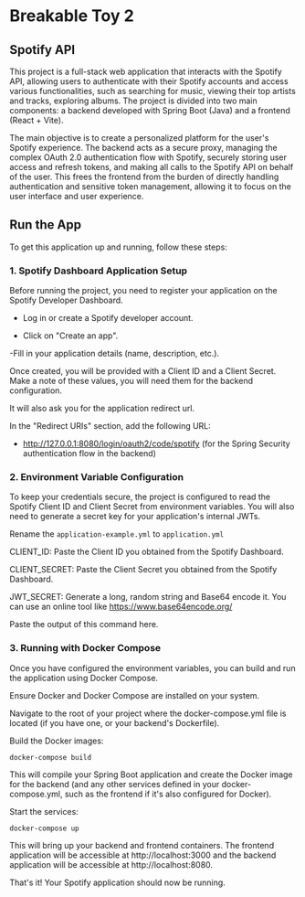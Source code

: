 # Breakable Toy 2

## Spotify API

This project is a full-stack web application that interacts with the Spotify API, allowing users to authenticate with their Spotify accounts and access various functionalities, such as searching for music, viewing their top artists and tracks, exploring albums. The project is divided into two main components: a backend developed with Spring Boot (Java) and a frontend (React + Vite).

The main objective is to create a personalized platform for the user's Spotify experience. The backend acts as a secure proxy, managing the complex OAuth 2.0 authentication flow with Spotify, securely storing user access and refresh tokens, and making all calls to the Spotify API on behalf of the user. This frees the frontend from the burden of directly handling authentication and sensitive token management, allowing it to focus on the user interface and user experience.

## Run the App

To get this application up and running, follow these steps:

### 1. Spotify Dashboard Application Setup
Before running the project, you need to register your application on the Spotify Developer Dashboard.

- Log in or create a Spotify developer account.

- Click on "Create an app".

-Fill in your application details (name, description, etc.).

Once created, you will be provided with a Client ID and a Client Secret. Make a note of these values, you will need them for the backend configuration.

It will also ask you for the application redirect url.

In the "Redirect URIs" section, add the following URL:

- http://127.0.0.1:8080/login/oauth2/code/spotify (for the Spring Security authentication flow in the backend)

### 2. Environment Variable Configuration
To keep your credentials secure, the project is configured to read the Spotify Client ID and Client Secret from environment variables. You will also need to generate a secret key for your application's internal JWTs.

Rename the `application-example.yml` to `application.yml`

CLIENT_ID: Paste the Client ID you obtained from the Spotify Dashboard.

CLIENT_SECRET: Paste the Client Secret you obtained from the Spotify Dashboard.

JWT_SECRET: Generate a long, random string and Base64 encode it. You can use an online tool like https://www.base64encode.org/

Paste the output of this command here.

### 3. Running with Docker Compose
Once you have configured the environment variables, you can build and run the application using Docker Compose.

Ensure Docker and Docker Compose are installed on your system.

Navigate to the root of your project where the docker-compose.yml file is located (if you have one, or your backend's Dockerfile).

Build the Docker images:

```
docker-compose build
```

This will compile your Spring Boot application and create the Docker image for the backend (and any other services defined in your docker-compose.yml, such as the frontend if it's also configured for Docker).

Start the services:
```
docker-compose up
```

This will bring up your backend and frontend containers. The frontend application will be accessible at http://localhost:3000 and the backend application will be accessible at http://localhost:8080.

That's it! Your Spotify application should now be running.
